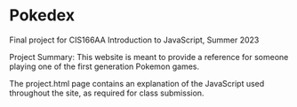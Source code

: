 # Pokedex
Final project for CIS166AA Introduction to JavaScript, Summer 2023

Project Summary:
This website is meant to provide a reference for someone playing one of the first generation Pokemon games.

The project.html page contains an explanation of the JavaScript used throughout the site, as required for class submission.